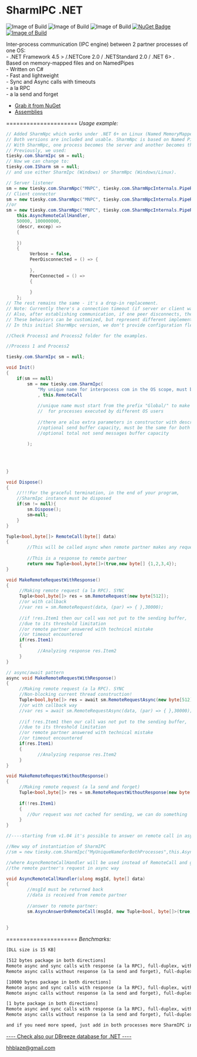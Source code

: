 **SharmIPC .NET**
=====================
![Image of Build](https://img.shields.io/badge/SharmIPC.NET-stable%20v1.20-4BA2AD.svg) 
![Image of Build](https://img.shields.io/badge/License-BSD%203,%20FOSS-FC0574.svg) 
![Image of Build](https://img.shields.io/badge/Roadmap-completed-33CC33.svg)
[![NuGet Badge](https://img.shields.io/nuget/dt/SharmIPC?color=blue&label=Nuget%20downloads)](https://www.nuget.org/packages/SharmIPC/)
[![Image of Build](https://img.shields.io/badge/Powered%20by-tiesky.com-1883F5.svg)](http://tiesky.com)

Inter-process communication (IPC engine) between 2 partner processes of one OS:
<br>- .NET Framework 4.5 > /.NETCore 2.0 / .NETStandard 2.0 / .NET 6> . Based on memory-mapped files and on NamedPipes
<br>- Written on C#
<br>- Fast and lightweight
<br>- Sync and Async calls with timeouts
<br>- a la RPC
<br>- a la send and forget
- <a href = 'https://www.nuget.org/packages/SharmIPC/'  target='_blank'>Grab it from NuGet</a>
- <a href = 'https://github.com/hhblaze/SharmIPC/tree/master/Process1/SharmIpc/bin/Release/'  target='_blank'>Assemblies</a>

=====================
*Usage example:* 
```C#
// Added SharmNpc which works under .NET 6+ on Linux (Named MemoryMappedFiles are not supported there).
// Both versions are included and usable. SharmNpc is based on Named Pipes and serves as a complete drop-in replacement.
// With SharmNpc, one process becomes the server and another becomes the client.
// Previously, we used:
tiesky.com.SharmIpc sm = null;
// Now we can change to:
tiesky.com.ISharm sm = null;
// and use either SharmIpc (Windows) or SharmNpc (Windows/Linux).

// Server listener
sm = new tiesky.com.SharmNpc("MNPC", tiesky.com.SharmNpcInternals.PipeRole.Server, this.RemoteCall);
// Client connector
sm = new tiesky.com.SharmNpc("MNPC", tiesky.com.SharmNpcInternals.PipeRole.Client, this.AsyncRemoteCallHandler);
//or
sm = new tiesky.com.SharmNpc("MNPC", tiesky.com.SharmNpcInternals.PipeRole.Server,
    this.AsyncRemoteCallHandler,
    50000, 100000000,
    (descr, excep) =>
    {
       
    })
	{
		 Verbose = false,
		 PeerDisconnected = () => {
			 
		 },
		 PeerConnected = () =>
		 {
			 
		 }
	};
// The rest remains the same - it's a drop-in replacement.
// Note: Currently there's a connection timeout (if server or client waits longer than 30 seconds for connection establishment, it aborts).
// Also, after establishing communication, if one peer disconnects, the other doesn't automatically restore listening/connecting behavior.
// These behaviors can be customized, but represent different implementation strategies.
// In this initial SharmNpc version, we don't provide configuration flexibility for these scenarios - this may be added in future updates or by request.

//Check Process1 and Process2 folder for the examples.
```

```C#
//Process 1 and Process2

tiesky.com.SharmIpc sm = null;

void Init()
{
	if(sm == null)
	  	sm = new tiesky.com.SharmIpc(
		  	"My unique name for interpocess com in the OS scope, must be the same for both processes"
		  	, this.RemoteCall
			
			//unique name must start from the prefix "Global/" to make communication available 
			//	for processes executed by different OS users
			
		  	//there are also extra parameters in constructor with description:
		  	//optional send buffer capacity, must be the same for both partners
		  	//optional total not send messages buffer capacity
			
	  	);
  	
  
  	
  	
}

void Dispose()
{
	//!!!For the graceful termination, in the end of your program, 
  	//SharmIpc instance must be disposed
  	if(sm != null){
  		sm.Dispose();
  		sm=null;
  	}
}

Tuple<bool,byte[]> RemoteCall(byte[] data)
{
		//This will be called async when remote partner makes any request
		
		//This is a response to remote partner
		return new Tuple<bool,byte[]>(true,new byte[] {1,2,3,4});	
}

void MakeRemoteRequestWithResponse()
{
	 //Making remote request (a la RPC). SYNC
	 Tuple<bool,byte[]> res = sm.RemoteRequest(new byte[512]);
	 //or with callback
	 //var res = sm.RemoteRequest(data, (par) => { },30000);
	 
	 //if !res.Item1 then our call was not put to the sending buffer, 
	 //due to its threshold limitation
	 //or remote partner answered with technical mistake
	 //or timeout encountered
	 if(res.Item1)
	 {
	 		//Analyzing response res.Item2
	 }
}

// async/await pattern
async void MakeRemoteRequestWithResponse()
{
	 //Making remote request (a la RPC). SYNC
	 //Non-blocking current thread construction!
	 Tuple<bool,byte[]> res = await sm.RemoteRequestAsync(new byte[512]);
	 //or with callback way
	 //var res = await sm.RemoteRequestAsync(data, (par) => { },30000);
	 
	 //if !res.Item1 then our call was not put to the sending buffer, 
	 //due to its threshold limitation
	 //or remote partner answered with technical mistake
	 //or timeout encountered
	 if(res.Item1)
	 {
	 		//Analyzing response res.Item2
	 }
}

void MakeRemoteRequestWithoutResponse()
{
	 //Making remote request (a la send and forget)
	 Tuple<bool,byte[]> res = sm.RemoteRequestWithoutResponse(new byte[512]);
	 
	 if(!res.Item1)
	 {
	 	//Our request was not cached for sending, we can do something
	 }
}

//----starting from v1.04 it's possible to answer on remote call in async way:

//New way of instantiation of SharmIPC 
//sm = new tiesky.com.SharmIpc("MyUniqueNameForBothProcesses",this.AsyncRemoteCallHandler);

//where AsyncRemoteCallHandler will be used instead of RemoteCall and gives an ability to answer to 
//the remote partner's request in async way

void AsyncRemoteCallHandler(ulong msgId, byte[] data)
{
        //msgId must be returned back
        //data is received from remote partner
        
        //answer to remote partner:
        sm.AsyncAnswerOnRemoteCall(msgId, new Tuple<bool, byte[]>(true, new byte[] { 5 }));
         
       
}


```
=====================
*Benchmarks:*
```txt
[DLL size is 15 KB]

[512 bytes package in both directions]
Remote async and sync calls with response (a la RPC), full-duplex, with the speed of 20 MB/s.
Remote async calls without response (a la send and forget), full-duplex, with the speed of 80 MB/s.

[10000 bytes package in both directions]
Remote async and sync calls with response (a la RPC), full-duplex, with the speed of 320 MB/s.
Remote async calls without response (a la send and forget), full-duplex, with the speed of 700 MB/s.

[1 byte package in both directions]
Remote async and sync calls with response (a la RPC), full-duplex, with the speed of 40000 call/s.
Remote async calls without response (a la send and forget), full-duplex, with the speed of 120000 calls/s.

and if you need more speed, just add in both processes more SharmIPC instances
```

<a href = 'https://github.com/hhblaze/DBreeze'  target='_blank'>---- Check also our DBreeze database for .NET ----</a>

hhblaze@gmail.com
